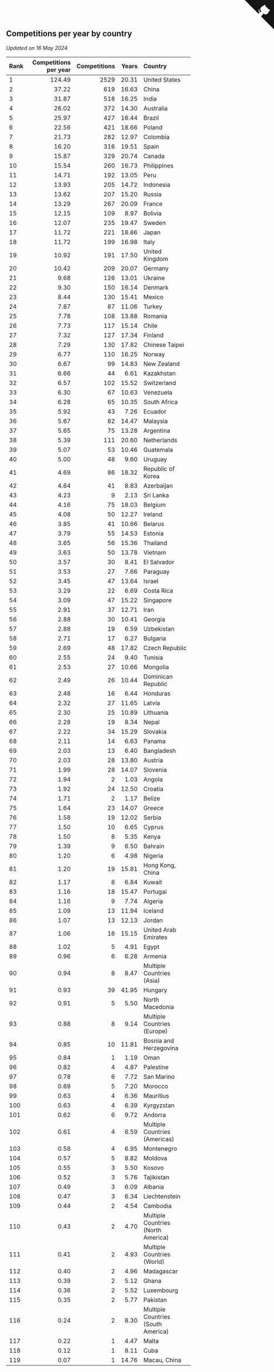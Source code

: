 ## Competitions per year by country

*Updated on 16 May 2024*

| Rank | Competitions per year | Competitions | Years | Country |
| :--- | ---: | ---: | ---: | :--- |
| 1 | 124.49 | 2529 | 20.31 | United States |
| 2 | 37.22 | 619 | 16.63 | China |
| 3 | 31.87 | 518 | 16.25 | India |
| 4 | 26.02 | 372 | 14.30 | Australia |
| 5 | 25.97 | 427 | 16.44 | Brazil |
| 6 | 22.56 | 421 | 18.66 | Poland |
| 7 | 21.73 | 282 | 12.97 | Colombia |
| 8 | 16.20 | 316 | 19.51 | Spain |
| 9 | 15.87 | 329 | 20.74 | Canada |
| 10 | 15.54 | 260 | 16.73 | Philippines |
| 11 | 14.71 | 192 | 13.05 | Peru |
| 12 | 13.93 | 205 | 14.72 | Indonesia |
| 13 | 13.62 | 207 | 15.20 | Russia |
| 14 | 13.29 | 267 | 20.09 | France |
| 15 | 12.15 | 109 | 8.97 | Bolivia |
| 16 | 12.07 | 235 | 19.47 | Sweden |
| 17 | 11.72 | 221 | 18.86 | Japan |
| 18 | 11.72 | 199 | 16.98 | Italy |
| 19 | 10.92 | 191 | 17.50 | United Kingdom |
| 20 | 10.42 | 209 | 20.07 | Germany |
| 21 | 9.68 | 126 | 13.01 | Ukraine |
| 22 | 9.30 | 150 | 16.14 | Denmark |
| 23 | 8.44 | 130 | 15.41 | Mexico |
| 24 | 7.87 | 87 | 11.06 | Turkey |
| 25 | 7.78 | 108 | 13.88 | Romania |
| 26 | 7.73 | 117 | 15.14 | Chile |
| 27 | 7.32 | 127 | 17.34 | Finland |
| 28 | 7.29 | 130 | 17.82 | Chinese Taipei |
| 29 | 6.77 | 110 | 16.25 | Norway |
| 30 | 6.67 | 99 | 14.83 | New Zealand |
| 31 | 6.66 | 44 | 6.61 | Kazakhstan |
| 32 | 6.57 | 102 | 15.52 | Switzerland |
| 33 | 6.30 | 67 | 10.63 | Venezuela |
| 34 | 6.28 | 65 | 10.35 | South Africa |
| 35 | 5.92 | 43 | 7.26 | Ecuador |
| 36 | 5.67 | 82 | 14.47 | Malaysia |
| 37 | 5.65 | 75 | 13.28 | Argentina |
| 38 | 5.39 | 111 | 20.60 | Netherlands |
| 39 | 5.07 | 53 | 10.46 | Guatemala |
| 40 | 5.00 | 48 | 9.60 | Uruguay |
| 41 | 4.69 | 86 | 18.32 | Republic of Korea |
| 42 | 4.64 | 41 | 8.83 | Azerbaijan |
| 43 | 4.23 | 9 | 2.13 | Sri Lanka |
| 44 | 4.16 | 75 | 18.03 | Belgium |
| 45 | 4.08 | 50 | 12.27 | Ireland |
| 46 | 3.85 | 41 | 10.66 | Belarus |
| 47 | 3.79 | 55 | 14.53 | Estonia |
| 48 | 3.65 | 56 | 15.36 | Thailand |
| 49 | 3.63 | 50 | 13.78 | Vietnam |
| 50 | 3.57 | 30 | 8.41 | El Salvador |
| 51 | 3.53 | 27 | 7.66 | Paraguay |
| 52 | 3.45 | 47 | 13.64 | Israel |
| 53 | 3.29 | 22 | 6.69 | Costa Rica |
| 54 | 3.09 | 47 | 15.22 | Singapore |
| 55 | 2.91 | 37 | 12.71 | Iran |
| 56 | 2.88 | 30 | 10.41 | Georgia |
| 57 | 2.88 | 19 | 6.59 | Uzbekistan |
| 58 | 2.71 | 17 | 6.27 | Bulgaria |
| 59 | 2.69 | 48 | 17.82 | Czech Republic |
| 60 | 2.55 | 24 | 9.40 | Tunisia |
| 61 | 2.53 | 27 | 10.66 | Mongolia |
| 62 | 2.49 | 26 | 10.44 | Dominican Republic |
| 63 | 2.48 | 16 | 6.44 | Honduras |
| 64 | 2.32 | 27 | 11.65 | Latvia |
| 65 | 2.30 | 25 | 10.89 | Lithuania |
| 66 | 2.28 | 19 | 8.34 | Nepal |
| 67 | 2.22 | 34 | 15.29 | Slovakia |
| 68 | 2.11 | 14 | 6.63 | Panama |
| 69 | 2.03 | 13 | 6.40 | Bangladesh |
| 70 | 2.03 | 28 | 13.80 | Austria |
| 71 | 1.99 | 28 | 14.07 | Slovenia |
| 72 | 1.94 | 2 | 1.03 | Angola |
| 73 | 1.92 | 24 | 12.50 | Croatia |
| 74 | 1.71 | 2 | 1.17 | Belize |
| 75 | 1.64 | 23 | 14.07 | Greece |
| 76 | 1.58 | 19 | 12.02 | Serbia |
| 77 | 1.50 | 10 | 6.65 | Cyprus |
| 78 | 1.50 | 8 | 5.35 | Kenya |
| 79 | 1.39 | 9 | 6.50 | Bahrain |
| 80 | 1.20 | 6 | 4.98 | Nigeria |
| 81 | 1.20 | 19 | 15.81 | Hong Kong, China |
| 82 | 1.17 | 8 | 6.84 | Kuwait |
| 83 | 1.16 | 18 | 15.47 | Portugal |
| 84 | 1.16 | 9 | 7.74 | Algeria |
| 85 | 1.09 | 13 | 11.94 | Iceland |
| 86 | 1.07 | 13 | 12.13 | Jordan |
| 87 | 1.06 | 16 | 15.15 | United Arab Emirates |
| 88 | 1.02 | 5 | 4.91 | Egypt |
| 89 | 0.96 | 6 | 6.28 | Armenia |
| 90 | 0.94 | 8 | 8.47 | Multiple Countries (Asia) |
| 91 | 0.93 | 39 | 41.95 | Hungary |
| 92 | 0.91 | 5 | 5.50 | North Macedonia |
| 93 | 0.88 | 8 | 9.14 | Multiple Countries (Europe) |
| 94 | 0.85 | 10 | 11.81 | Bosnia and Herzegovina |
| 95 | 0.84 | 1 | 1.19 | Oman |
| 96 | 0.82 | 4 | 4.87 | Palestine |
| 97 | 0.78 | 6 | 7.72 | San Marino |
| 98 | 0.69 | 5 | 7.20 | Morocco |
| 99 | 0.63 | 4 | 6.36 | Mauritius |
| 100 | 0.63 | 4 | 6.39 | Kyrgyzstan |
| 101 | 0.62 | 6 | 9.72 | Andorra |
| 102 | 0.61 | 4 | 6.59 | Multiple Countries (Americas) |
| 103 | 0.58 | 4 | 6.95 | Montenegro |
| 104 | 0.57 | 5 | 8.82 | Moldova |
| 105 | 0.55 | 3 | 5.50 | Kosovo |
| 106 | 0.52 | 3 | 5.76 | Tajikistan |
| 107 | 0.49 | 3 | 6.09 | Albania |
| 108 | 0.47 | 3 | 6.34 | Liechtenstein |
| 109 | 0.44 | 2 | 4.54 | Cambodia |
| 110 | 0.43 | 2 | 4.70 | Multiple Countries (North America) |
| 111 | 0.41 | 2 | 4.93 | Multiple Countries (World) |
| 112 | 0.40 | 2 | 4.96 | Madagascar |
| 113 | 0.39 | 2 | 5.12 | Ghana |
| 114 | 0.36 | 2 | 5.52 | Luxembourg |
| 115 | 0.35 | 2 | 5.77 | Pakistan |
| 116 | 0.24 | 2 | 8.30 | Multiple Countries (South America) |
| 117 | 0.22 | 1 | 4.47 | Malta |
| 118 | 0.12 | 1 | 8.11 | Cuba |
| 119 | 0.07 | 1 | 14.76 | Macau, China |


<a href="https://github.com/JustinTimeCuber/wca_statistics" class="github-corner" aria-label="View source on Github"><svg width="80" height="80" viewBox="0 0 250 250" style="fill:#151513; color:#fff; position: absolute; top: 0; border: 0; right: 0;" aria-hidden="true"><path d="M0,0 L115,115 L130,115 L142,142 L250,250 L250,0 Z"></path><path d="M128.3,109.0 C113.8,99.7 119.0,89.6 119.0,89.6 C122.0,82.7 120.5,78.6 120.5,78.6 C119.2,72.0 123.4,76.3 123.4,76.3 C127.3,80.9 125.5,87.3 125.5,87.3 C122.9,97.6 130.6,101.9 134.4,103.2" fill="currentColor" style="transform-origin: 130px 106px;" class="octo-arm"></path><path d="M115.0,115.0 C114.9,115.1 118.7,116.5 119.8,115.4 L133.7,101.6 C136.9,99.2 139.9,98.4 142.2,98.6 C133.8,88.0 127.5,74.4 143.8,58.0 C148.5,53.4 154.0,51.2 159.7,51.0 C160.3,49.4 163.2,43.6 171.4,40.1 C171.4,40.1 176.1,42.5 178.8,56.2 C183.1,58.6 187.2,61.8 190.9,65.4 C194.5,69.0 197.7,73.2 200.1,77.6 C213.8,80.2 216.3,84.9 216.3,84.9 C212.7,93.1 206.9,96.0 205.4,96.6 C205.1,102.4 203.0,107.8 198.3,112.5 C181.9,128.9 168.3,122.5 157.7,114.1 C157.9,116.9 156.7,120.9 152.7,124.9 L141.0,136.5 C139.8,137.7 141.6,141.9 141.8,141.8 Z" fill="currentColor" class="octo-body"></path></svg></a><style>.github-corner:hover .octo-arm{animation:octocat-wave 560ms ease-in-out}@keyframes octocat-wave{0%,100%{transform:rotate(0)}20%,60%{transform:rotate(-25deg)}40%,80%{transform:rotate(10deg)}}@media (max-width:500px){.github-corner:hover .octo-arm{animation:none}.github-corner .octo-arm{animation:octocat-wave 560ms ease-in-out}}</style>
